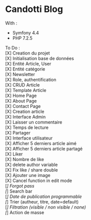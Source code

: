 # Candotti Blog  
  
With :  
- Symfony 4.4  
- PHP 7.2.5  
  
To Do :  
[X] Creation du projet  
[X] Initialisation base de données  
[X] Entité Article, User  
[X] Entité catégorie  
[X] Newsletter  
[X] Role, authentification  
[X] CRUD Article  
[X] Template Article  
[X] Home Page  
[X] About Page  
[X] Contact Page  
[X] Creation article  
[X] Interface Admin  
[X] Laisser un commentaire  
[X] Temps de lecture    
[X] Partager  
[X] Interface utilisateur  
[X] Afficher 5 derniers article aimé  
[X] Afficher 5 derniers article partagé  
[X] Liker  
[X] Nombre de like        
[X] delete author variable        
[X] Fix like / share double      
[X] Ajouter une image  
[X] Cancel function in edit mode   
[_] Forgot pass        
[_] Search bar    
[_] Date de publication programmable    
[_] Trier (autheur, titre, date=default)   
[_] Filtration (visible / non visible / none)   
[_] Action de masse    
